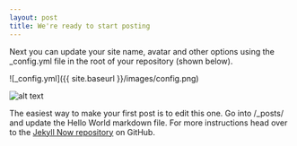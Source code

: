 ```yaml
---
layout: post
title: We're ready to start posting
---
```


Next you can update your site name, avatar and other options using the _config.yml file in the root of your repository (shown below).

![_config.yml]({{ site.baseurl }}/images/config.png)

![alt text](http://1.bp.blogspot.com/-qExqkZdcUDc/VS37EoYwjKI/AAAAAAAANYU/viVWgIFZY9s/s1600/1.png)

The easiest way to make your first post is to edit this one. Go into /_posts/ and update the Hello World markdown file. For more instructions head over to the [Jekyll Now repository](https://github.com/barryclark/jekyll-now) on GitHub.
